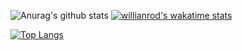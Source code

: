 ![Anurag's github stats](https://github-readme-stats.vercel.app/api?username=yongsoocho&show_icons=true&theme=buefy&include_all_commits=true)
[![willianrod's wakatime stats](https://github-readme-stats.vercel.app/api/wakatime?username=yongsoocho)](https://github.com/anuraghazra/github-readme-stats)

[![Top Langs](https://github-readme-stats.vercel.app/api/top-langs/?username=yongsoocho&layout=compact)](https://github.com/anuraghazra/github-readme-stats)
